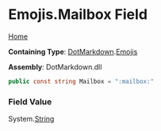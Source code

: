 # Emojis\.Mailbox Field

[Home](../../../README.md)

**Containing Type**: [DotMarkdown](../../README.md)\.[Emojis](../README.md)

**Assembly**: DotMarkdown\.dll

```csharp
public const string Mailbox = ":mailbox:"
```

### Field Value

System\.[String](https://docs.microsoft.com/en-us/dotnet/api/system.string)